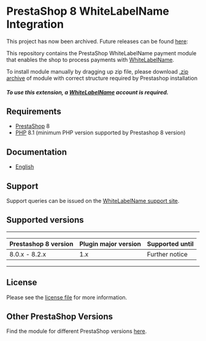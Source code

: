 # PrestaShop 8 WhiteLabelName Integration
This project has now been archived. Future releases can be found [here](https://github.com/whitelabelGithubOwnerName/prestashop-1.7):

This repository contains the PrestaShop WhiteLabelName payment module that enables the shop to process payments with [WhiteLabelName](https://whitelabel-website.com).

To install module manually by dragging up zip file, please download [.zip archive](https://whitelabel-docs.com/prestashop/1.0.11/whitelabelmachinename.zip) of module with correct structure required by Prestashop installation

##### To use this extension, a [WhiteLabelName](https://whitelabel-signup.com) account is required.

## Requirements

* [PrestaShop](https://www.prestashop.com/) 8
* [PHP](http://php.net/) 8.1 (minimum PHP version supported by Prestashop 8 version)

## Documentation

* [English](https://whitelabel-docs.com/prestashop/1.0.11/docs/en/documentation.html)

## Support

Support queries can be issued on the [WhiteLabelName support site](https://whitelabel-support.com).

## Supported versions

____________________________________________________________________________
| Prestashop 8 version   | Plugin major version   | Supported until        |
|------------------------|------------------------|------------------------|
| 8.0.x - 8.2.x          | 1.x                    | Further notice         |
----------------------------------------------------------------------------

## License

Please see the [license file](https://github.com/WhiteLabelGithubOwnerName/prestashop/blob/1.0.11/LICENSE) for more information.

## Other PrestaShop Versions

Find the module for different PrestaShop versions [here](../../../prestashop).
